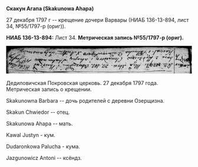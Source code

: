 **Скакун Агапа (Skakunowa Ahapa)**

27 декабря 1797 г -- крещение дочери Варвары (НИАБ 136-13-894, лист 34,
№55/1797-р (ориг)).

**НИАБ 136-13-894:** Лист 34. **Метрическая запись №55/1797-р (ориг).**

![](./media/bff2270a7d8d18d48dce0f6954c6dbc75b9ec66a.png)

Дедиловичская Покровская церковь. 27 декабря 1797 года. Метрическая
запись о крещении.

Skakunowna Barbara -- дочь родителей с деревни Озерщизна.

Skakun Chwiedor -- отец.

Skakunowa Ahapa -- мать.

Kawal Justyn - кум.

Dudaronkowa Palucha - кума.

Jazgunowicz Antoni -- ксёндз.
